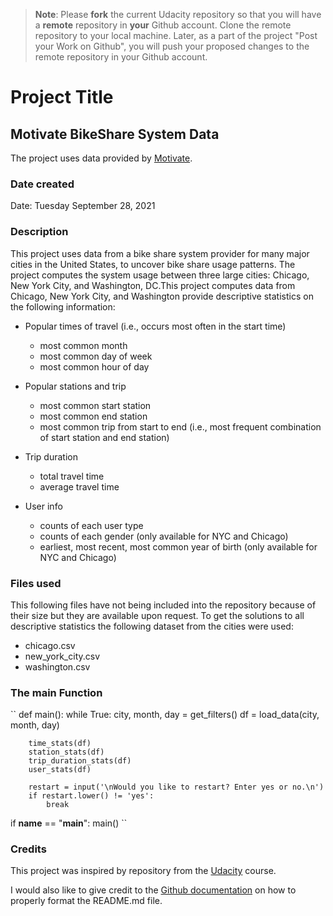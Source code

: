 >**Note**: Please **fork** the current Udacity repository so that you will have a **remote** repository in **your** Github account. Clone the remote repository to your local machine. Later, as a part of the project "Post your Work on Github", you will push your proposed changes to the remote repository in your Github account.
# Project Title

## Motivate BikeShare System Data

The project uses data provided by [Motivate](https://www.motivateco.com/). 

### Date created

Date: Tuesday September 28, 2021

### Description

 This project uses data from a bike share system provider for many major cities in the United States, to uncover bike share usage patterns. The project computes the system usage between three large cities: Chicago, New York City, and Washington, DC.This project computes data from Chicago, New York City, and Washington provide descriptive statistics on the following information:

* Popular times of travel (i.e., occurs most often in the start time)
  * most common month
  * most common day of week
  * most common hour of day

* Popular stations and trip
  * most common start station
  * most common end station
  * most common trip from start to end (i.e., most frequent combination of start station and end station)

* Trip duration
  * total travel time
  * average travel time

* User info
  * counts of each user type
  * counts of each gender (only available for NYC and Chicago)
  * earliest, most recent, most common year of birth (only available for NYC and Chicago)

### Files used

This following files have not being included into the repository because of their size but they are available upon request. To get the solutions to all descriptive statistics the following dataset from the cities were used: 

* chicago.csv
* new_york_city.csv
* washington.csv

### The main Function

 `` def main():
    while True:
        city, month, day = get_filters()
        df = load_data(city, month, day)

        time_stats(df)
        station_stats(df)
        trip_duration_stats(df)
        user_stats(df)

        restart = input('\nWould you like to restart? Enter yes or no.\n')
        if restart.lower() != 'yes':
            break


if __name__ == "__main__":
    main() ``

 
### Credits

This project was inspired by repository from the [Udacity](https://github.com/udacity/course-collaboration-travel-plans) course. 

I would also like to give credit to the [Github documentation](https://docs.github.com/en/github/writing-on-github/getting-started-with-writing-and-formatting-on-github/basic-writing-and-formatting-syntax#paragraphs) on how to properly format the README.md file. 